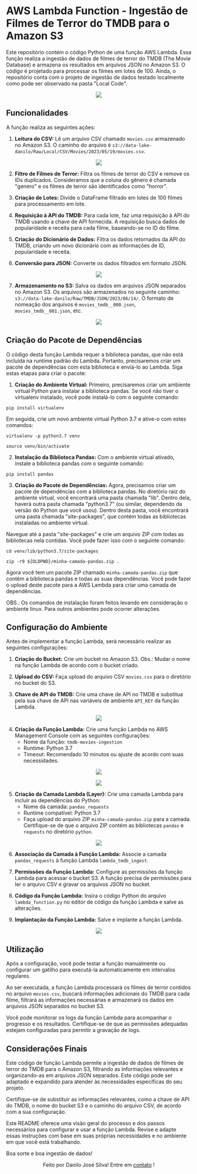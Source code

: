 # AWS Lambda Function - Ingestão de Filmes de Terror do TMDB para o Amazon S3

Este repositório contém o código Python de uma função AWS Lambda. Essa função realiza a ingestão de dados de filmes de terror do TMDB (The Movie Database) e armazena os resultados em arquivos JSON no Amazon S3. O código é projetado para processar os filmes em lotes de 100. Ainda, o repositório conta com o projeto de ingestão de dados testado localmente como pode ser observado na pasta "Local Code".

<p align="center"><img src="assets\Print_1.jpg"></p> 

## Funcionalidades

A função realiza as seguintes ações:

1. **Leitura do CSV:** Lê um arquivo CSV chamado `movies.csv` armazenado no Amazon S3. O caminho do arquivo é `s3://data-lake-danilo/Raw/Local/CSV/Movies/2023/05/19/movies.csv`.

<p align="center"><img src="assets\Print_2.jpg"></p>

2. **Filtro de Filmes de Terror:** Filtra os filmes de terror do CSV e remove os IDs duplicados. Consideramos que a coluna do gênero é chamada "genero" e os filmes de terror são identificados como "horror".

3. **Criação de Lotes:** Divide o DataFrame filtrado em lotes de 100 filmes para processamento em lote.

4. **Requisição à API do TMDB:** Para cada lote, faz uma requisição à API do TMDB usando a chave de API fornecida. A requisição busca dados de popularidade e receita para cada filme, baseando-se no ID do filme.

5. **Criação do Dicionário de Dados:** Filtra os dados retornados da API do TMDB, criando um novo dicionário com as informações de ID, popularidade e receita.

6. **Conversão para JSON:** Converte os dados filtrados em formato JSON.

<p align="center"><img src="assets\Print_3.jpg"></p>

7. **Armazenamento no S3:** Salva os dados em arquivos JSON separados no Amazon S3. Os arquivos são armazenados no seguinte caminho: `s3://data-lake-danilo/Raw/TMDB/JSON/2023/06/14/`. O formato de nomeação dos arquivos é `movies_tmdb__000.json`, `movies_tmdb__001.json`, etc.

<p align="center"><img src="assets\Print_5.jpg"></p>

## Criação do Pacote de Dependências

O código desta função Lambda requer a biblioteca pandas, que não está incluída na runtime padrão do Lambda. Portanto, precisaremos criar um pacote de dependências com esta biblioteca e enviá-lo ao Lambda. Siga estas etapas para criar o pacote:

1. **Criação do Ambiente Virtual:** Primeiro, precisaremos criar um ambiente virtual Python para instalar a biblioteca pandas. Se você não tiver o virtualenv instalado, você pode instalá-lo com o seguinte comando:
   
`pip install virtualenv`

Em seguida, crie um novo ambiente virtual Python 3.7 e ative-o com estes comandos:

`virtualenv -p python3.7 venv`

`source venv/bin/activate`


2. **Instalação da Biblioteca Pandas:** Com o ambiente virtual ativado, instale a biblioteca pandas com o seguinte comando:

`pip install pandas`


3. **Criação do Pacote de Dependências:** Agora, precisamos criar um pacote de dependências com a biblioteca pandas. No diretório raiz do ambiente virtual, você encontrará uma pasta chamada "lib". Dentro dela, haverá outra pasta chamada "python3.7" (ou similar, dependendo da versão do Python que você usou). Dentro desta pasta, você encontrará uma pasta chamada "site-packages", que contém todas as bibliotecas instaladas no ambiente virtual.

Navegue até a pasta "site-packages" e crie um arquivo ZIP com todas as bibliotecas nela contidas. Você pode fazer isso com o seguinte comando:

`cd venv/lib/python3.7/site-packages`

`zip -r9 ${OLDPWD}/minha-camada-pandas.zip .`


Agora você tem um pacote ZIP chamado `minha-camada-pandas.zip` que contém a biblioteca pandas e todas as suas dependências. Você pode fazer o upload deste pacote para a AWS Lambda para criar uma camada de dependências.

OBS.: Os comandos de instalação foram feitos levando em consideração o ambiente linux. Para outros ambientes pode ocorrer alterações.

## Configuração do Ambiente

Antes de implementar a função Lambda, será necessário realizar as seguintes configurações:

1. **Criação do Bucket:** Crie um bucket no Amazon S3. Obs.: Mudar o nome na função Lambda de acordo com o bucket criado.

2. **Upload do CSV:** Faça upload do arquivo CSV `movies.csv` para o diretório no bucket do S3.

3. **Chave de API do TMDB:** Crie uma chave de API no TMDB e substitua pela sua chave de API nas variáveis de ambiente `API_KEY` da função Lambda.

<p align="center"><img src="assets\Print_6.jpg"></p>

4. **Criação da Função Lambda:** Crie uma função Lambda no AWS Management Console com as seguintes configurações:
   - Nome da função: `tmdb-movies-ingestion`
   - Runtime: Python 3.7
   - Timeout: Recomendado 10 minutos ou ajuste de acordo com suas necessidades.

<p align="center"><img src="assets\Print_7.jpg"></p>

<p align="center"><img src="assets\Print_8.jpg"></p>

5. **Criação da Camada Lambda (Layer):** Crie uma camada Lambda para incluir as dependências do Python:
   - Nome da camada: `pandas_requests`
   - Runtime compatível: Python 3.7
   - Faça upload do arquivo ZIP `minha-camada-pandas.zip` para a camada. Certifique-se de que o arquivo ZIP contém as bibliotecas `pandas` e `requests` no diretório `python`.

<p align="center"><img src="assets\Print_9.jpg"></p>

6. **Associação da Camada à Função Lambda:** Associe a camada `pandas_requests` à função Lambda `lambda_tmdb_ingest`.

7. **Permissões da Função Lambda:** Configure as permissões da função Lambda para acessar o bucket S3. A função precisa de permissões para ler o arquivo CSV e gravar os arquivos JSON no bucket.

8. **Código da Função Lambda:** Insira o código Python do arquivo `lambda_function.py` no editor de código da função Lambda e salve as alterações.

9. **Implantação da Função Lambda:** Salve e implante a função Lambda.

<p align="center"><img src="assets\Print_4.jpg"></p>

## Utilização

Após a configuração, você pode testar a função manualmente ou configurar um gatilho para executá-la automaticamente em intervalos regulares.

Ao ser executada, a função Lambda processará os filmes de terror contidos no arquivo `movies.csv`, buscará informações adicionais do TMDB para cada filme, filtrará as informações necessárias e armazenará os dados em arquivos JSON separados no bucket S3.

Você pode monitorar os logs da função Lambda para acompanhar o progresso e os resultados. Certifique-se de que as permissões adequadas estejam configuradas para permitir a gravação de logs.

## Considerações Finais

Este código de função Lambda permite a ingestão de dados de filmes de terror do TMDB para o Amazon S3, filtrando as informações relevantes e organizando-as em arquivos JSON separados. Este código pode ser adaptado e expandido para atender às necessidades específicas do seu projeto.

Certifique-se de substituir as informações relevantes, como a chave de API do TMDB, o nome do bucket S3 e o caminho do arquivo CSV, de acordo com a sua configuração.

Este README oferece uma visão geral do processo e dos passos necessários para configurar e usar a função Lambda. Revise e adapte essas instruções com base em suas próprias necessidades e no ambiente em que você está trabalhando.

Boa sorte e boa ingestão de dados!

<p align = "center">
Feito por Danilo José Silva! Entre em <a href="https://www.linkedin.com/in/danilojosesilva/">contato</a> !
</p>